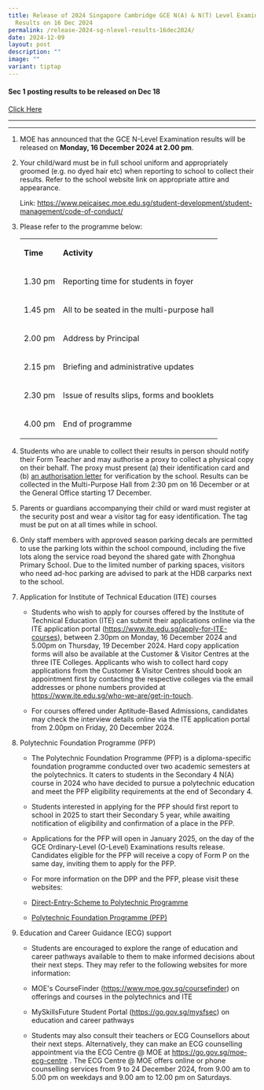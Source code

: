 ```yaml
---
title: Release of 2024 Singapore Cambridge GCE N(A) & N(T) Level Examination
  Results on 16 Dec 2024
permalink: /release-2024-sg-nlevel-results-16dec2024/
date: 2024-12-09
layout: post
description: ""
image: ""
variant: tiptap
---
```

<h4>Sec 1 posting results to be released on Dec 18</h4>
<p><a href="/files/2024/posting_results_to_be_released.pdf" rel="noopener noreferrer nofollow" target="_blank">Click Here</a>
</p>
<hr>
<hr>
<p></p>
<ol data-tight="true" class="tight">
<li>
<p>MOE has announced that the GCE N-Level Examination results will be released
on <strong>Monday, 16 December 2024 at 2.00 pm</strong>.</p>
<p></p>
</li>
<li>
<p>Your child/ward must be in full school uniform and appropriately groomed
(e.g. no dyed hair etc) when reporting to school to collect their results.
Refer to the school website link on appropriate attire and appearance.</p>
<p>Link: <a href="https://www.peicaisec.moe.edu.sg/student-development/student-management/code-of-conduct/" rel="noopener noreferrer nofollow" target="_blank">https://www.peicaisec.moe.edu.sg/student-development/student-management/code-of-conduct/</a>
</p>
<p></p>
</li>
<li>
<p>Please refer to the programme below:</p>
<table style="minWidth: 50px">
<colgroup>
<col>
<col>
</colgroup>
<tbody>
<tr>
<td rowspan="1" colspan="1">
<p><strong>Time</strong>
</p>
</td>
<td rowspan="1" colspan="1">
<p><strong>Activity</strong>
</p>
</td>
</tr>
<tr>
<td rowspan="1" colspan="1">
<p>1.30 pm</p>
</td>
<td rowspan="1" colspan="1">
<p>Reporting time for students in foyer</p>
</td>
</tr>
<tr>
<td rowspan="1" colspan="1">
<p>1.45 pm</p>
</td>
<td rowspan="1" colspan="1">
<p>All to be seated in the multi-purpose hall</p>
</td>
</tr>
<tr>
<td rowspan="1" colspan="1">
<p>2.00 pm</p>
</td>
<td rowspan="1" colspan="1">
<p>Address by Principal</p>
</td>
</tr>
<tr>
<td rowspan="1" colspan="1">
<p>2.15 pm</p>
</td>
<td rowspan="1" colspan="1">
<p>Briefing and administrative updates</p>
</td>
</tr>
<tr>
<td rowspan="1" colspan="1">
<p>2.30 pm</p>
</td>
<td rowspan="1" colspan="1">
<p>Issue of results slips, forms and booklets</p>
</td>
</tr>
<tr>
<td rowspan="1" colspan="1">
<p>4.00 pm</p>
</td>
<td rowspan="1" colspan="1">
<p>End of programme</p>
</td>
</tr>
</tbody>
</table>
<p></p>
</li>
<li>
<p>Students who are unable to collect their results in person should notify
their Form Teacher and may authorise a proxy to collect a physical copy
on their behalf. The proxy must present (a) their identification card and
(b) <a href="/files/2024/2024_Authorisation_Letter___N_Level.pdf" rel="noopener noreferrer nofollow" target="_blank">an authorisation letter</a> for
verification by the school. Results can be collected in the Multi-Purpose
Hall from 2:30 pm on 16 December or at the General Office starting 17 December.</p>
<p></p>
</li>
<li>
<p>Parents or guardians accompanying their child or ward must register at
the security post and wear a visitor tag for easy identification. The tag
must be put on at all times while in school.</p>
<p></p>
</li>
<li>
<p>Only staff members with approved season parking decals are permitted to
use the parking lots within the school compound, including the five lots
along the service road beyond the shared gate with Zhonghua Primary School.
Due to the limited number of parking spaces, visitors who need ad-hoc parking
are advised to park at the HDB carparks next to the school.</p>
<p></p>
</li>
<li>
<p>Application for Institute of Technical Education (ITE) courses</p>
<ul data-tight="true" class="tight">
<li>
<p>Students who wish to apply for courses offered by the Institute of Technical
Education (ITE) can submit their applications online via the ITE application
portal (<a href="https://www.ite.edu.sg/apply-for-ITE-courses" rel="noopener noreferrer nofollow" target="_blank">https://www.ite.edu.sg/apply-for-ITE-courses</a>),
between 2.30pm on Monday, 16 December 2024 and 5.00pm on Thursday, 19 December
2024. Hard copy application forms will also be available at the Customer
&amp; Visitor Centres at the three ITE Colleges. Applicants who wish to
collect hard copy applications from the Customer &amp; Visitor Centres
should book an appointment first by contacting the respective colleges
via the email addresses or phone numbers provided at <a href="https://www.ite.edu.sg/who-we-are/get-in-touch" rel="noopener noreferrer nofollow" target="_blank">https://www.ite.edu.sg/who-we-are/get-in-touch</a>.</p>
</li>
<li>
<p>For courses offered under Aptitude-Based Admissions, candidates may check
the interview details online via the ITE application portal from 2.00pm
on Friday, 20 December 2024.</p>
<p></p>
</li>
</ul>
</li>
<li>
<p>Polytechnic Foundation Programme (PFP)</p>
<ul data-tight="true" class="tight">
<li>
<p>The Polytechnic Foundation Programme (PFP) is a diploma-specific foundation
programme conducted over two academic semesters at the polytechnics. It
caters to students in the Secondary 4 N(A) course in 2024 who have decided
to pursue a polytechnic education and meet the PFP eligibility requirements
at the end of Secondary 4.</p>
</li>
<li>
<p>Students interested in applying for the PFP should first report to school
in 2025 to start their Secondary 5 year, while awaiting notification of
eligibility and confirmation of a place in the PFP.</p>
</li>
<li>
<p>Applications for the PFP will open in January 2025, on the day of the
GCE Ordinary-Level (O-Level) Examinations results release. Candidates eligible
for the PFP will receive a copy of Form P on the same day, inviting them
to apply for the PFP.</p>
</li>
<li>
<p>For more information on the DPP and the PFP, please visit these websites:</p>
</li>
<li>
<p><a href="https://www.ite.edu.sg/admissions/full-time-courses/higher-nitec-dpp" rel="noopener nofollow" target="_blank">Direct-Entry-Scheme to Polytechnic Programme</a>
</p>
</li>
<li>
<p><a href="https://pfp.polytechnic.edu.sg/PFP/index.html" rel="noopener nofollow" target="_blank">Polytechnic Foundation Programme (PFP)</a>
</p>
<p></p>
</li>
</ul>
</li>
<li>
<p>Education and Career Guidance (ECG) support</p>
<ul data-tight="true" class="tight">
<li>
<p>Students are encouraged to explore the range of education and career pathways
available to them to make informed decisions about their next steps. They
may refer to the following websites for more information:</p>
</li>
<li>
<p>MOE's CourseFinder (<a href="https://www.moe.gov.sg/coursefinder" rel="noopener noreferrer nofollow" target="_blank">https://www.moe.gov.sg/coursefinder</a>)
on offerings and courses in the polytechnics and ITE</p>
</li>
<li>
<p>MySkillsFuture Student Portal (<a href="https://go.gov.sg/mysfsec" rel="noopener noreferrer nofollow" target="_blank">https://go.gov.sg/mysfsec</a>) on education
and career pathways</p>
</li>
<li>
<p>Students may also consult their teachers or ECG Counsellors about their
next steps. Alternatively, they can make an ECG counselling appointment
via the ECG Centre @ MOE at <a href="https://go.gov.sg/moe-ecg-centre" rel="noopener noreferrer nofollow" target="_blank">https://go.gov.sg/moe-ecg-centre</a> .
The ECG Centre @ MOE offers online or phone counselling services from 9
to 24 December 2024, from 9.00 am to 5.00 pm on weekdays and 9.00 am to
12.00 pm on Saturdays.</p>
</li>
</ul>
</li>
</ol>
<p></p>